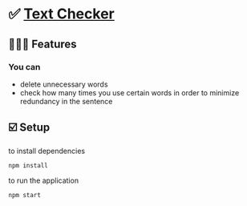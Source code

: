 # ✅ [Text Checker](https://textchecker01.netlify.app/) 

## 💁🏻‍♀️ Features

### You can 

- delete unnecessary words
- check how many times you use certain words in order to minimize redundancy in the sentence


## ☑️ Setup

to install dependencies

```
npm install
```

to run the application

```
npm start
```
